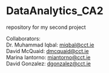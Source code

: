 # DataAnalytics_CA2
repository for my second project

Collaborators:  
Dr. Muhammad Iqbal: miqbal@cct.ie  
David McQuaid: dmcquaid@cct.ie  
Marina Iantorno: miantorno@cct.ie  
David Gonzalez: dgonzalez@cct.ie  

